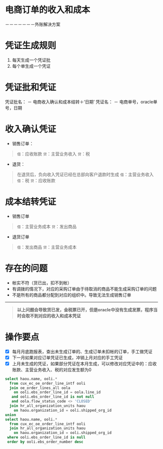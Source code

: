 <!-- slide -->
# 电商订单的收入和成本
 －－－－－－－外账解决方案

<!-- slide -->
# 凭证生成规则
1. 每天生成一个凭证批
2. 每个单生成一个凭证
<!-- slide-->

# 凭证批和凭证
凭证批名：
－ 电商收入确认和成本结转＋‘日期’
凭证名：
－ 电商单号，oracle单号，日期
<!-- slide -->

# 收入确认凭证
- 销售订单：
>`借`：应收账款
>   ``贷``：主营业务收入
>  ``贷``：税
- 退货：
> 在退货后，负向收入凭证已经在总部向客户退款时生成
>`借`：主营业务收入
`借`：税
`贷`：应收账款

<!-- slide -->
# 成本结转凭证
- 销售订单
>`借`：主营业务成本
>   ``贷``：发出商品

- 退货订单
>`借`：发出商品
>   ``贷``：主营业务成本

<!-- slide -->
# 存在的问题
+ 帐实不符（货已出，扣不到帐）
+ 有调拨的情况下，对应的采购订单由于待取消的商品不能生成采购订单的问题
+ 不是所有的商品都分配到对应的组织中。导致无法生成销售订单

------
>   __以上问题会导致货已发，金税票已开，但是oracle中没有生成发票，程序当时会取不到对应的收入和成本凭证__
<!-- slide -->

# 操作要点

- [x] 每月月底跑报表，查出未生成订单的、生成订单未扣帐的订单，手工做凭证
- [x] 下一月如果对应订单凭证已生成，冲销上月对应的手工凭证
- [x] 上月未生成的凭证，如果部分凭证在本月生成，可以修改对应凭证中的：应收账款、主营业务收入、税的对应发生额为0
<!-- slide -->
```sql
select haou.name, ooli.*
  from cux_ec_oe_order_line_intf ooli
  join oe_order_lines_all oola
    on ooli.ebs_order_line_id = oola.line_id
   and ooli.ebs_order_line_id is not null
   and oola.flow_status_code <> 'CLOSED'
  join hr_all_organization_units haou
    on haou.organization_id = ooli.shipped_org_id
union
select haou.name, ooli.*
  from cux_ec_oe_order_line_intf ooli
  join hr_all_organization_units haou
    on haou.organization_id = ooli.shipped_org_id
 where ooli.ebs_order_line_id is null
 order by ooli.ebs_order_number desc
```
